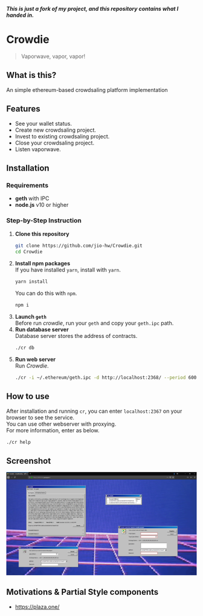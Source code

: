 ***This is just a fork of my project, and this repository contains what I handed in.***

# Crowdie

> Vaporwave, vapor, vapor!

## What is this?
An simple ethereum-based crowdsaling platform implementation

## Features
+ See your wallet status.  
+ Create new crowdsaling project.  
+ Invest to existing crowdsaling project.  
+ Close your crowdsaling project.  
+ Listen vaporwave.  

## Installation
### Requirements
+ **geth** with IPC  
+ **node.js** v10 or higher  

### Step-by-Step Instruction
1. **Clone this repository**  
    ```sh
    git clone https://github.com/jio-hw/Crowdie.git
    cd Crowdie
    ```
2. **Install npm packages**  
    If you have installed `yarn`, install with `yarn`.
    ```sh
    yarn install
    ```
    You can do this with `npm`.
    ```sh
    npm i
    ```
3. **Launch `geth`**  
    Before run *crowdie*, run your `geth` and copy your `geth.ipc` path.  
4. **Run database server**  
    Database server stores the address of contracts.  
    ```sh
    ./cr db
    ```
4. **Run web server**  
    Run *Crowdie*.  
    ```sh
    ./cr -i ~/.ethereum/geth.ipc -d http://localhost:2368/ --period 600
    ```

## How to use
After installation and running `cr`, you can enter `localhost:2367` on your browser to see the service.  
You can use other webserver with proxying.  
For more information, enter as below.  
```sh
./cr help
```

## Screenshot
![Crowdie Screenshot](web/images/banner.png)

## Motivations & Partial Style components
+ https://plaza.one/  
